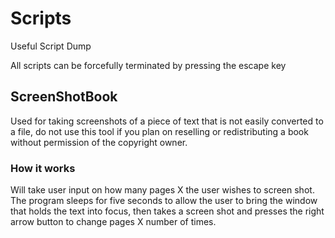 # Scripts
Useful Script Dump

All scripts can be forcefully terminated by pressing the escape key
## ScreenShotBook
Used for taking screenshots of a piece of text that is not easily converted to a file, do not use this tool if you plan on reselling or redistributing a book without permission of the copyright owner. 
### How it works
Will take user input on how many pages X the user wishes to screen shot. The program sleeps for five seconds to allow the user to bring the window that holds the text into focus, then takes a screen shot and presses the right arrow button to change pages X number of times.
